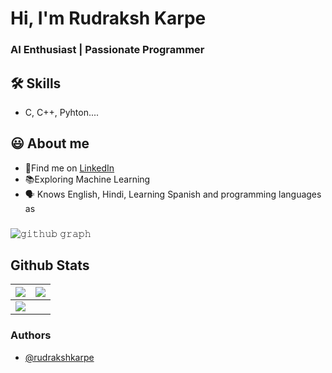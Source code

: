 
# Hi, I'm Rudraksh Karpe

  
### AI Enthusiast | Passionate Programmer


## 🛠 Skills
- C, C++, Pyhton....

  
## 😃 About me 
 - 🍳Find me on [LinkedIn](https://awesomeopensource.com/project/elangosundar/awesome-README-templates)
 - 📚Exploring Machine Learning 
 - 🗣 Knows English, Hindi, Learning Spanish and programming languages as

  
### 
![𝚐𝚒𝚝𝚑𝚞𝚋 𝚐𝚛𝚊𝚙𝚑](https://activity-graph.herokuapp.com/graph?username=JayantGoel001&theme=react-dark&hide_border=true&area=true)
## Github Stats

<img src="https://github-readme-stats.vercel.app/api?username=rudrakshkarpe&&show_icons=true&count_private=true&theme=github_dark">|<img src="https://github-readme-streak-stats.herokuapp.com/?user=rudrakshkarpe&theme=blueberry_duo"/>
|---|---|
<img src="https://github-readme-stats.vercel.app/api/top-langs/?username=rudrakshkarpe&layout=compact&theme=github_dark"/>|

### Authors

- [@rudrakshkarpe](https://www.github.com/rudrakshkarpe)

  
